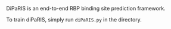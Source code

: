 DiPaRIS is an end-to-end RBP binding site prediction framework. 

To train diPaRIS, simply run `diPaRIS.py` in the directory.
